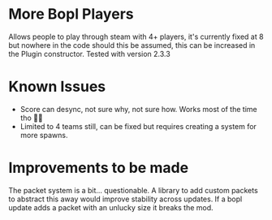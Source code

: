 # More Bopl Players
Allows people to play through steam with 4+ players, it's currently fixed at 8 but nowhere in the code should this be assumed, this can be increased in the Plugin constructor. 
Tested with version 2.3.3

# Known Issues
- Score can desync, not sure why, not sure how. Works most of the time tho 🤷‍♂️
- Limited to 4 teams still, can be fixed but requires creating a system for more spawns.

# Improvements to be made
The packet system is a bit... questionable. A library to add custom packets to abstract this away would improve stability across updates. If a bopl update adds a packet with an unlucky size it breaks the mod.
